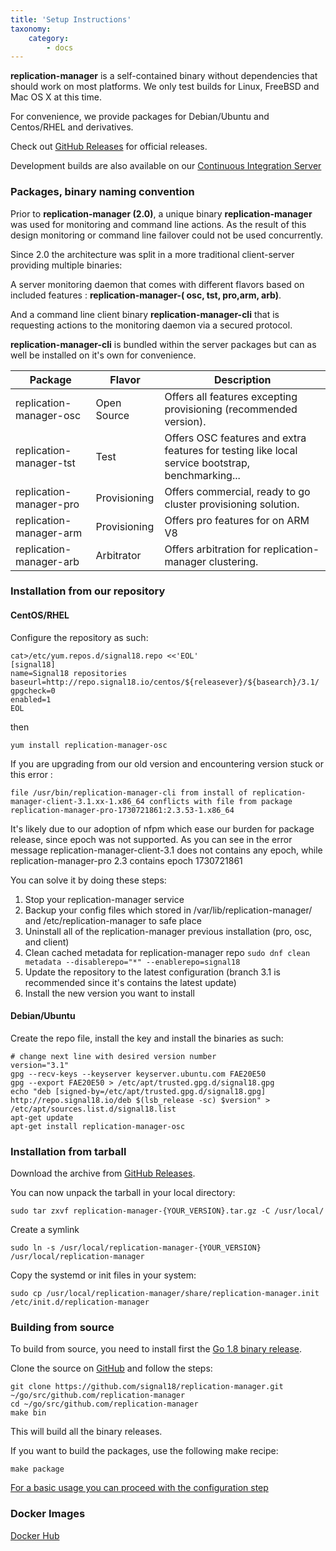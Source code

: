 ```yaml
---
title: 'Setup Instructions'
taxonomy:
    category:
        - docs
---
```


**replication-manager** is a self-contained binary without dependencies that should work on most platforms. We only test builds for Linux, FreeBSD and Mac OS X at this time.

For convenience, we provide packages for Debian/Ubuntu and Centos/RHEL and derivatives.

Check out [GitHub Releases](https://github.com/signal18/replication-manager/releases) for official releases.

Development builds are also available on our [Continuous Integration Server](http://ci.signal18.io/mrm/builds/tags/)

### Packages, binary naming convention

Prior to  **replication-manager (2.0)**, a unique binary **replication-manager** was used for monitoring and command line actions. As the result of this design monitoring or command line failover could not be used concurrently.   

Since 2.0 the architecture was split in a more traditional client-server providing multiple binaries:

A server monitoring daemon that comes with different flavors based on included features : **replication-manager-( osc, tst, pro,arm, arb)**.

And a command line client binary **replication-manager-cli** that is requesting actions to the monitoring daemon via a secured protocol.    

**replication-manager-cli** is bundled within the server packages but can as well be installed on it's own for convenience.   

| Package | Flavor       | Description |
| ---- | ------       | ----------- |
| replication-manager-osc | Open Source  | Offers all features excepting provisioning (recommended version). |
| replication-manager-tst | Test         | Offers OSC features and extra features for testing like local service bootstrap, benchmarking... |
| replication-manager-pro | Provisioning | Offers commercial, ready to go cluster provisioning solution. |   
| replication-manager-arm | Provisioning | Offers pro features for on ARM V8  |
| replication-manager-arb | Arbitrator  | Offers arbitration for replication-manager clustering. |

### Installation from our repository

#### CentOS/RHEL

Configure the repository as such:

```
cat>/etc/yum.repos.d/signal18.repo <<'EOL'
[signal18]
name=Signal18 repositories
baseurl=http://repo.signal18.io/centos/${releasever}/${basearch}/3.1/
gpgcheck=0
enabled=1
EOL
```
then

`yum install replication-manager-osc`

If you are upgrading from our old version and encountering version stuck or this error :
```
file /usr/bin/replication-manager-cli from install of replication-manager-client-3.1.xx-1.x86_64 conflicts with file from package replication-manager-pro-1730721861:2.3.53-1.x86_64
```
It's likely due to our adoption of nfpm which ease our burden for package release, since epoch was not supported.
As you can see in the error message replication-manager-client-3.1 does not contains any epoch, while replication-manager-pro 2.3 contains epoch 1730721861

You can solve it by doing these steps:
1. Stop your replication-manager service
2. Backup your config files which stored in /var/lib/replication-manager/ and /etc/replication-manager to safe place 
3. Uninstall all of the replication-manager previous installation (pro, osc, and client)
4. Clean cached metadata for replication-manager repo
`sudo dnf clean metadata --disablerepo="*" --enablerepo=signal18`
5. Update the repository to the latest configuration (branch 3.1 is recommended since it's contains the latest update)
6. Install the new version you want to install

#### Debian/Ubuntu

Create the repo file, install the key and install the binaries as such:

```
# change next line with desired version number
version="3.1"
gpg --recv-keys --keyserver keyserver.ubuntu.com FAE20E50
gpg --export FAE20E50 > /etc/apt/trusted.gpg.d/signal18.gpg
echo "deb [signed-by=/etc/apt/trusted.gpg.d/signal18.gpg] http://repo.signal18.io/deb $(lsb_release -sc) $version" > /etc/apt/sources.list.d/signal18.list
apt-get update
apt-get install replication-manager-osc
```

### Installation from tarball

Download the archive from [GitHub Releases](https://github.com/signal18/replication-manager/releases).

You can now unpack the tarball in your local directory:

`sudo tar zxvf replication-manager-{YOUR_VERSION}.tar.gz -C /usr/local/`

Create a symlink

`sudo ln -s /usr/local/replication-manager-{YOUR_VERSION} /usr/local/replication-manager`

Copy the systemd or init files in your system:

`sudo cp /usr/local/replication-manager/share/replication-manager.init /etc/init.d/replication-manager`

### Building from source

To build from source, you need to install first the [Go 1.8 binary release](https://golang.org/dl/).

Clone the source on [GitHub](https://github.com/signal18/replication-manager) and follow the steps:
```
git clone https://github.com/signal18/replication-manager.git ~/go/src/github.com/replication-manager
cd ~/go/src/github.com/replication-manager
make bin
```

This will build all the binary releases.

If you want to build the packages, use the following make recipe:
```
make package
```

[For a basic usage you can proceed with the configuration step](/installation/configuration)


### Docker Images

[Docker Hub](https://hub.docker.com/r/signal18/replication-manager/)
